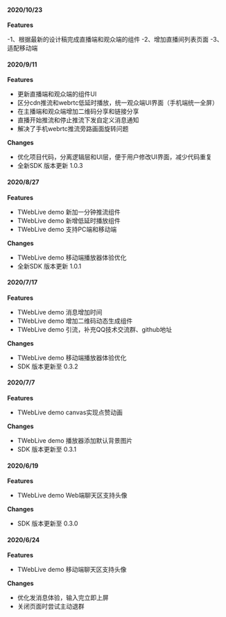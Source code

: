 #### 2020/10/23

**Features**

-1、根据最新的设计稿完成直播端和观众端的组件
-2、增加直播间列表页面
-3、适配移动端


#### 2020/9/11

**Features**

- 更新直播端和观众端的组件UI
- 区分cdn推流和webrtc低延时播放，统一观众端UI界面（手机端统一全屏）
- 在主播端和观众端增加二维码分享和链接分享
- 直播开始推流和停止推流下发自定义消息通知
- 解决了手机webrtc推流旁路画面旋转问题

**Changes**

- 优化项目代码，分离逻辑层和UI层，便于用户修改UI界面，减少代码重复
- 全新SDK 版本更新 1.0.3 


#### 2020/8/27

**Features**

- TWebLive demo 新加一分钟推流组件
- TWebLive demo 新增低延时播放组件
- TWebLive demo 支持PC端和移动端

**Changes**

- TWebLive demo 移动端播放器体验优化
- 全新SDK 版本更新 1.0.1 

#### 2020/7/17

**Features**

- TWebLive demo 消息增加时间
- TWebLive demo 增加二维码动态生成组件
- TWebLive demo 引流，补充QQ技术交流群、github地址

**Changes**

- TWebLive demo 移动端播放器体验优化
- SDK 版本更新至 0.3.2

#### 2020/7/7

**Features**

- TWebLive demo canvas实现点赞动画

**Changes**

- TWebLive demo 播放器添加默认背景图片
- SDK 版本更新至 0.3.1

#### 2020/6/19

**Features**

- TWebLive demo Web端聊天区支持头像

**Changes**

- SDK 版本更新至 0.3.0

#### 2020/6/24

**Features**

- TWebLive demo 移动端聊天区支持头像

**Changes**

- 优化发消息体验，输入完立即上屏
- 关闭页面时尝试主动退群

